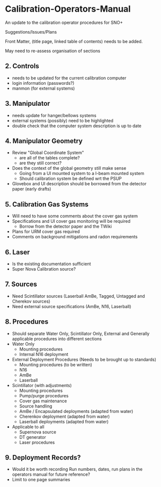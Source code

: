 # Calibration-Operators-Manual
An update to the calibration operator procedures for SNO+

Suggestions/Issues/Plans

Front Matter, (title page, linked table of contents) needs to be added.

May need to re-assess organisation of sections

## 2. Controls
- needs to be updated for the current calibration computer
- login information (passwords?)
- manmon (for external systems)

## 3. Manipulator
- needs update for hanger/bellows systems
- external systems (possibly) need to be highlighted
- double check that the computer system description is up to date

## 4. Manipulator Geometry
- Review "Global Coordinate System"
  - are all of the tables complete?
  - are they still correct?
- Does the context of the global geometry still make sense
  - Going from a UI mounted system to a I-beam mounted system
  - Should calibration system be defined wrt the PSUP
- Glovebox and UI description should be borrowed from the detector paper (early drafts)

## 5. Calibration Gas Systems
- Will need to have some comments about the cover gas system
- Specifications and UI cover gas monitoring will be required
  - Borrow from the detector paper and the TWiki
- Plans for URM cover gas required
- Comments on background mitigations and radon requirements

## 6. Laser
- Is the existing documentation sufficient
- Super Nova Calibration source?

## 7. Sources
- Need Scintillator sources (Laserball AmBe, Tagged, Untagged and Cherekov sources)
- Need external source specifications (AmBe, N16, Laserball)

## 8. Procedures
- Should separate Water Only, Scintillator Only, External and Generally applicable procedures into different sections
- Water Only
  - Mounting procedures
  - Internal N16 deployment
- External Deployment Procedures (Needs to be brought up to standards)
  - Mounting procedures (to be written)
  - N16
  - AmBe
  - Laserball 
- Scintillator (with adjustments)
  - Mounting procedures
  - Pump/purge procedures 
  - Cover gas maintenance
  - Source handling
  - AmBe / Encapsulated deployments (adapted from water) 
  - Cherenkov deployment (adapted from water)
  - Laserball deployments (adapted from water) 
- Applicable to all
  - Supernova source
  - DT generator
  - Laser procedures
  
## 9. Deployment Records?
- Would it be worth recording Run numbers, dates, run plans in the operators manual for future reference?
- Limit to one page summaries
